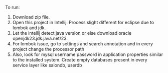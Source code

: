 To run:
1. Download zip file.
2. Open this project in Intellij. Process slight different for eclipse due to lombok and jdk.
3. Let the intellij detect java version or else download oracle openjdk23.jdk.java.net/23
4. For lombok issue, go to settings and search annotation and in every project change the processor path
5. Also, look for mysql username password in application properties similar to the installed system. Create empty databases present in every service layer like salondb, userdb
